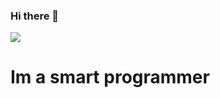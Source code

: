 ### Hi there 👋

<img src='https://img.shields.io/badge/mysql-%2300f.svg?style=for-the-badge&logo=mysql&logoColor=white'></img>

<h1 class='center'>Im a smart programmer</h1>
